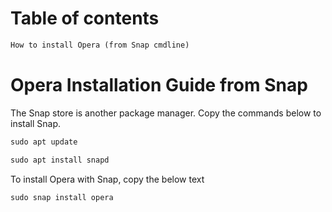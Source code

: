 # Table of contents
```markdown
How to install Opera (from Snap cmdline)
```

# Opera Installation Guide from Snap

The Snap store is another package manager. Copy the commands below to install Snap.
```markdown
sudo apt update
```
```markdown
sudo apt install snapd
```

To install Opera with Snap, copy the below text
```markdown
sudo snap install opera
```

